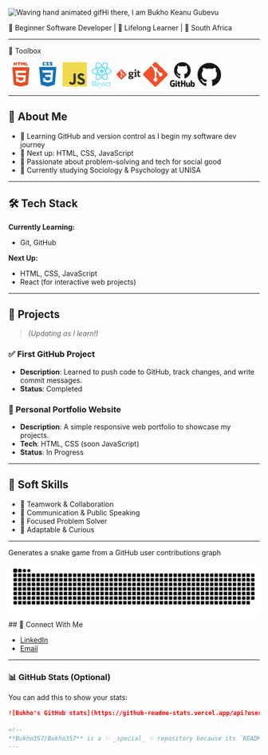 
 <img src="https://raw.githubusercontent.com/nixin72/nixin72/master/wave.gif" 
         alt="Waving hand animated gif"
         height ="45"
         width="45" />Hi there, I am Bukho Keanu Gubevu
         
🌱 Beginner Software Developer | 🚀 Lifelong Learner | 📍 South Africa

---
🧰 Toolbox

<img src=https://github.com/devicons/devicon/blob/master/icons/html5/html5-plain-wordmark.svg   alt= "HTML logo" width="50"  height="50"/> <img src=https://github.com/devicons/devicon/blob/master/icons/css3/css3-plain-wordmark.svg  alt= "CSS logo" width="50"  height="50"/>  <img src=https://github.com/devicons/devicon/blob/master/icons/javascript/javascript-original.svg  alt= "JavaScript logo" width="50"  height="50"/> <img src=https://github.com/devicons/devicon/blob/master/icons/react/react-original-wordmark.svg  alt= "React logo" width="50"  height="50"/>  <img src=https://github.com/devicons/devicon/blob/master/icons/git/git-original-wordmark.svg  alt= "Git logo" width="50"  height="50"/>  <img src=https://github.com/devicons/devicon/blob/master/icons/git/git-original.svg  alt= "Git logo" width="50"  height="50"/>  <img src=https://github.com/devicons/devicon/blob/master/icons/github/github-original-wordmark.svg  alt= "Github logo" width="50"  height="50"/>  <img src=https://github.com/devicons/devicon/blob/master/icons/github/github-original.svg  alt= "Github logo" width="50"  height="50"/>

---

## 🎯 About Me

- 🔧 Learning GitHub and version control as I begin my software dev journey
- 🧠 Next up: HTML, CSS, JavaScript
- 🤖 Passionate about problem-solving and tech for social good
- 📝 Currently studying Sociology & Psychology at UNISA

---

## 🛠️ Tech Stack

**Currently Learning:**
- Git, GitHub

**Next Up:**
- HTML, CSS, JavaScript
- React (for interactive web projects)

---

## 📌 Projects

> *(Updating as I learn!)*

### ✅ First GitHub Project
- **Description**: Learned to push code to GitHub, track changes, and write commit messages.
- **Status**: Completed

### 🚧 Personal Portfolio Website
- **Description**: A simple responsive web portfolio to showcase my projects.
- **Tech**: HTML, CSS (soon JavaScript)
- **Status**: In Progress

---

## 💼 Soft Skills

- 🤝 Teamwork & Collaboration
- 📢 Communication & Public Speaking
- 🎯 Focused Problem Solver
- 🌱 Adaptable & Curious

---
Generates a snake game from a GitHub user contributions graph

<picture>
  <source
    media="(prefers-color-scheme: dark)"
    srcset="https://raw.githubusercontent.com/platane/snk/output/github-contribution-grid-snake-dark.svg"
  />
  <source
    media="(prefers-color-scheme: light)"
    srcset="https://raw.githubusercontent.com/platane/snk/output/github-contribution-grid-snake.svg"
  />
  <img
    alt "github contribution grid snake animation"
    src="https://raw.githubusercontent.com/platane/snk/output/github-contribution-grid-snake.svg"
  />
</picture>
## 🔗 Connect With Me

- [LinkedIn](https://linkedin.com/in/YOUR_USERNAME)
- [Email](mailto:YOUR_EMAIL@example.com)

---

### 📊 GitHub Stats (Optional)

You can add this to show your stats:
```markdown
![Bukho's GitHub stats](https://github-readme-stats.vercel.app/api?username=BukhoKeanu&show_icons=true&theme=github_dark)

<!--
**Bukho357/Bukho357** is a ✨ _special_ ✨ repository because its `README.md` (this file) appears on your GitHub profile.
---
